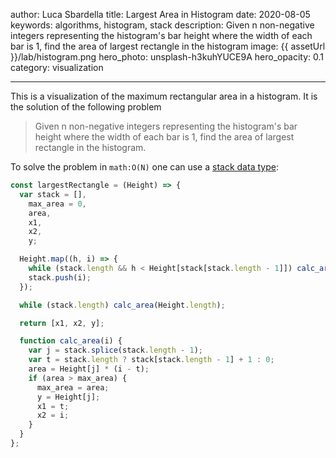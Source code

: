 author: Luca Sbardella
title: Largest Area in Histogram
date: 2020-08-05
keywords: algorithms, histogram, stack
description: Given n non-negative integers representing the histogram's bar height where the width of each bar is 1, find the area of largest rectangle in the histogram
image: {{ assetUrl }}/lab/histogram.png
hero_photo: unsplash-h3kuhYUCE9A
hero_opacity: 0.1
category: visualization

---

<module-component src="{{ bundleUrl }}/lab/largest-area-in-histogram/histogram.js" aspectratio="70%"></module-component>

This is a visualization of the maximum rectangular area in a histogram. It is the solution of the following problem

> Given n non-negative integers representing the histogram's bar height where the width of each bar is 1, find the area of largest rectangle in the histogram.

To solve the problem in `math:O(N)` one can use a [stack data type](https://en.wikipedia.org/wiki/Stack_(abstract_data_type)):

```js
const largestRectangle = (Height) => {
  var stack = [],
    max_area = 0,
    area,
    x1,
    x2,
    y;

  Height.map((h, i) => {
    while (stack.length && h < Height[stack[stack.length - 1]]) calc_area(i);
    stack.push(i);
  });

  while (stack.length) calc_area(Height.length);

  return [x1, x2, y];

  function calc_area(i) {
    var j = stack.splice(stack.length - 1);
    var t = stack.length ? stack[stack.length - 1] + 1 : 0;
    area = Height[j] * (i - t);
    if (area > max_area) {
      max_area = area;
      y = Height[j];
      x1 = t;
      x2 = i;
    }
  }
};
```
